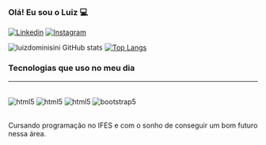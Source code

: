 ### Olá! Eu sou o Luiz 💻

[![Linkedin](https://img.shields.io/badge/LinkedIn-0077B5?style=for-the-badge&logo=linkedin&logoColor=white)](https://www.linkedin.com/in/luiz-gustavo-dominisini-b45ba722a/)
[![Instagram](https://img.shields.io/badge/Instagram-E4405F?style=for-the-badge&logo=instagram&logoColor=white)](https://www.instagram.com/luiz_dominisini/)

![luizdominisini GitHub stats](https://github-readme-stats.vercel.app/api?username=luizdominisini&show_icons=true&theme=radical)
[![Top Langs](https://github-readme-stats.vercel.app/api/top-langs/?username=luizdominisini&langs_count=8)](https://github.com/luizdominisini/github-readme-stats)

### Tecnologias que uso no meu dia
<hr/>
<div style='display: inline_block'><br/>
    <img align='center' alt='html5' src='https://img.shields.io/badge/HTML5-E34F26?style=for-the-badge&logo=html5&logoColor=white'/>
    <img align='center' alt='html5' src='https://img.shields.io/badge/JavaScript-F7DF1E?style=for-the-badge&logo=javascript&logoColor=black'/>
    <img align='center' alt='html5' src='https://img.shields.io/badge/CSS3-1572B6?style=for-the-badge&logo=css3&logoColor=white'/>
    <img align='center' alt='bootstrap5' src='https://img.shields.io/badge/Bootstrap-563D7C?style=for-the-badge&logo=bootstrap&logoColor=white'/>   
</div><br/>

Cursando programação no IFES e com o sonho de conseguir um bom futuro nessa área.
